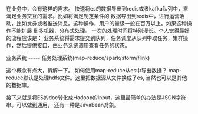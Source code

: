 在业务中，会有这样的需求。 快速将es的数据导出到redis或者kafka队列中，来满足业务交互的需求。比如将满足制定条件的
数据导出到redis中，进行运营活动，比如发券或者推送消息。这种操作，用户的量级一般在百万以上。如果这种操作不能扩展
到多机器，分布式处理。 一次的处理时间将特别漫长。个人觉得最好的流程应该是：
业务系统将需求提交到队列，任务调度从队列中取任务，集群操作，然后提供接口，由业务系统调用查看任务的状态。

业务系统  -----  任务处理系统(map-reduce/spark/storm/flink)

这个概念有点大，拆解一下。 如何使用map-reduce从es中导出数据？ 
map-reduce默认是处理hdfs文件。这里把数据源从文件换成了es, 当然也可以是其他的数据库。

接下来就是将ES的doc转化成Hadoop的Input，这里最简单的办法是JSON字符串。可以做到通用， 还有一种是JavaBean对象。












